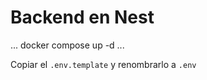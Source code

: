 

# Backend en Nest

... 
docker compose up -d
...

Copiar el ```.env.template``` y renombrarlo a ```.env```
